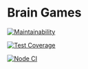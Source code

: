 #  Brain Games

[![Maintainability](https://api.codeclimate.com/v1/badges/42da5c106fb25deab018/maintainability)](https://codeclimate.com/github/DrannikovVladimir/frontend-project-level1/maintainability)    

[![Test Coverage](https://api.codeclimate.com/v1/badges/42da5c106fb25deab018/test_coverage)](https://codeclimate.com/github/DrannikovVladimir/frontend-project-level1/test_coverage)

[![Node CI](https://github.com/DrannikovVladimir/frontend-project-level1/workflows/Node%20CI/badge.svg)](https://github.com/DrannikovVladimir/frontend-project-level1/actions)
